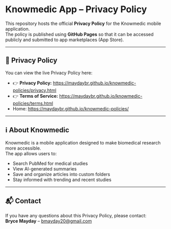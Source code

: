 # Knowmedic App – Privacy Policy

This repository hosts the official **Privacy Policy** for the Knowmedic mobile application.  
The policy is published using **GitHub Pages** so that it can be accessed publicly and submitted to app marketplaces (App Store).

---

## 📄 Privacy Policy
You can view the live Privacy Policy here:  
- 👉 **Privacy Policy:** https://maydaybr.github.io/knowmedic-policies/privacy.html
- 👉 **Terms of Service:** https://maydaybr.github.io/knowmedic-policies/terms.html
- Home: https://maydaybr.github.io/knowmedic-policies/

---

## ℹ️ About Knowmedic
Knowmedic is a mobile application designed to make biomedical research more accessible.  
The app allows users to:
- Search PubMed for medical studies
- View AI-generated summaries
- Save and organize articles into custom folders
- Stay informed with trending and recent studies

---

## 📬 Contact
If you have any questions about this Privacy Policy, please contact:  
**Bryce Mayday** – [bmayday20@gmail.com](mailto:bmayday20@gmail.com)
